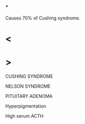 # .

Causes 70% of Cushing syndrome.

# <

# >

CUSHING SYNDROME

NELSON SYNDROME

PITUITARY ADENOMA

Hyperpigmentation

High serum ACTH
